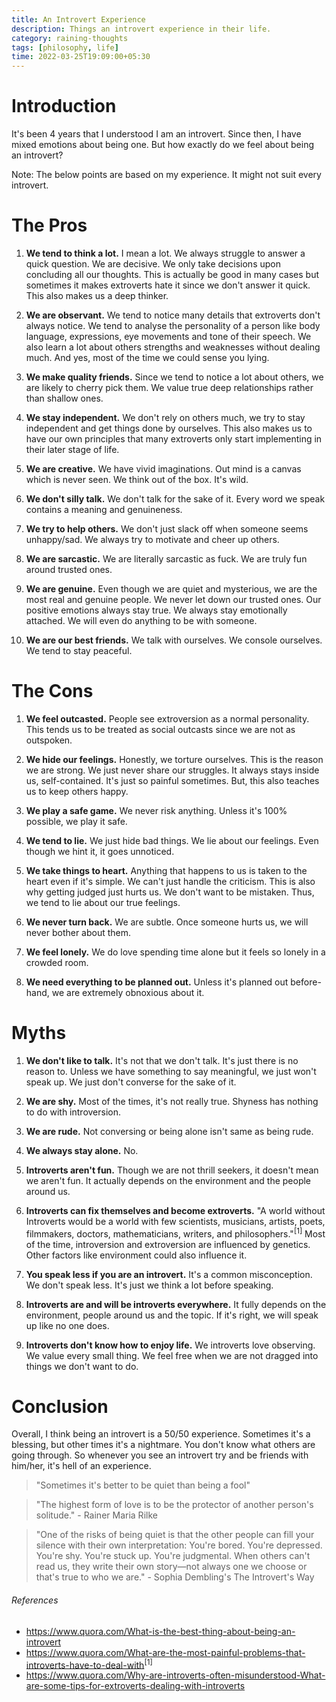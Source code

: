 ```yaml
---
title: An Introvert Experience
description: Things an introvert experience in their life.
category: raining-thoughts
tags: [philosophy, life]
time: 2022-03-25T19:09:00+05:30
---
```


# Introduction

It's been 4 years that I understood I am an introvert. Since then, I have mixed emotions about being one. But how exactly do we feel about being an introvert?

Note: The below points are based on my experience. It might not suit every introvert.

# The Pros

1.  **We tend to think a lot.** I mean a lot. We always struggle to answer a quick question. We are decisive. We only take decisions upon concluding all our thoughts. This is actually be good in many cases but sometimes it makes extroverts hate it since we don't answer it quick. This also makes us a deep thinker.

2.  **We are observant.** We tend to notice many details that extroverts don't always notice. We tend to analyse the personality of a person like body language, expressions, eye movements and tone of their speech. We also learn a lot about others strengths and weaknesses without dealing much. And yes, most of the time we could sense you lying.

3.  **We make quality friends.** Since we tend to notice a lot about others, we are likely to cherry pick them. We value true deep relationships rather than shallow ones.

4.  **We stay independent.** We don't rely on others much, we try to stay independent and get things done by ourselves. This also makes us to have our own principles that many extroverts only start implementing in their later stage of life.

5.  **We are creative.** We have vivid imaginations. Out mind is a canvas which is never seen. We think out of the box. It's wild.

6.  **We don't silly talk.** We don't talk for the sake of it. Every word we speak contains a meaning and genuineness.

7.  **We try to help others.** We don't just slack off when someone seems unhappy/sad. We always try to motivate and cheer up others.

8.  **We are sarcastic.** We are literally sarcastic as fuck. We are truly fun around trusted ones.

9.  **We are genuine.** Even though we are quiet and mysterious, we are the most real and genuine people. We never let down our trusted ones. Our positive emotions always stay true. We always stay emotionally attached. We will even do anything to be with someone.

10. **We are our best friends.** We talk with ourselves. We console ourselves. We tend to stay peaceful.

# The Cons

1.  **We feel outcasted.** People see extroversion as a normal personality. This tends us to be treated as social outcasts since we are not as outspoken.

2.  **We hide our feelings.** Honestly, we torture ourselves. This is the reason we are strong. We just never share our struggles. It always stays inside us, self-contained. It's just so painful sometimes. But, this also teaches us to keep others happy.

3.  **We play a safe game.** We never risk anything. Unless it's 100% possible, we play it safe.

4.  **We tend to lie.** We just hide bad things. We lie about our feelings. Even though we hint it, it goes unnoticed.

5.  **We take things to heart.** Anything that happens to us is taken to the heart even if it's simple. We can't just handle the criticism. This is also why getting judged just hurts us. We don't want to be mistaken. Thus, we tend to lie about our true feelings.

6.  **We never turn back.** We are subtle. Once someone hurts us, we will never bother about them.

7.  **We feel lonely.** We do love spending time alone but it feels so lonely in a crowded room.

8.  **We need everything to be planned out.** Unless it's planned out before-hand, we are extremely obnoxious about it.

# Myths

1. **We don't like to talk.** It's not that we don't talk. It's just there is no reason to. Unless we have something to say meaningful, we just won't speak up. We just don't converse for the sake of it.

2. **We are shy.** Most of the times, it's not really true. Shyness has nothing to do with introversion.

3. **We are rude.** Not conversing or being alone isn't same as being rude.

4. **We always stay alone.** No.

5. **Introverts aren't fun.** Though we are not thrill seekers, it doesn't mean we aren't fun. It actually depends on the environment and the people around us.

6. **Introverts can fix themselves and become extroverts.** "A world without Introverts would be a world with few scientists, musicians, artists, poets, filmmakers, doctors, mathematicians, writers, and philosophers."<sup>[1]</sup> Most of the time, introversion and extroversion are influenced by genetics. Other factors like environment could also influence it.

7. **You speak less if you are an introvert.** It's a common misconception. We don't speak less. It's just we think a lot before speaking.

8. **Introverts are and will be introverts everywhere.** It fully depends on the environment, people around us and the topic. If it's right, we will speak up like no one does.

9. **Introverts don't know how to enjoy life.** We introverts love observing. We value every small thing. We feel free when we are not dragged into things we don't want to do.

# Conclusion

Overall, I think being an introvert is a 50/50 experience. Sometimes it's a blessing, but other times it's a nightmare. You don't know what others are going through. So whenever you see an introvert try and be friends with him/her, it's hell of an experience.

> "Sometimes it's better to be quiet than being a fool"

> "The highest form of love is to be the protector of another person's solitude." - Rainer Maria Rilke

> "One of the risks of being quiet is that the other people can fill your silence with their own interpretation: You're bored. You're depressed. You're shy. You're stuck up. You're judgmental. When others can't read us, they write their own story—not always one we choose or that's true to who we are." - Sophia Dembling's The Introvert's Way

###### References

-   https://www.quora.com/What-is-the-best-thing-about-being-an-introvert
-   https://www.quora.com/What-are-the-most-painful-problems-that-introverts-have-to-deal-with<sup>[1]</sup>
-   https://www.quora.com/Why-are-introverts-often-misunderstood-What-are-some-tips-for-extroverts-dealing-with-introverts
